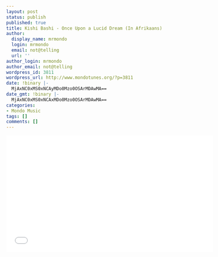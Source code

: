 ```yaml
---
layout: post
status: publish
published: true
title: Kishi Bashi - Once Upon a Lucid Dream (In Afrikaans)
author:
  display_name: mrmondo
  login: mrmondo
  email: not@telling
  url: ''
author_login: mrmondo
author_email: not@telling
wordpress_id: 3811
wordpress_url: http://www.mondotunes.org/?p=3811
date: !binary |-
  MjAxNC0xMS0xNCAyMDo0Mzo0OSArMDAwMA==
date_gmt: !binary |-
  MjAxNC0xMS0xNCAxMDo0Mzo0OSArMDAwMA==
categories:
- Mondo Music
tags: []
comments: []
---
```

<iframe width="560" height="315" src="//www.youtube.com/embed/pyCQkv8U3ug" frameborder="0"> </iframe>
